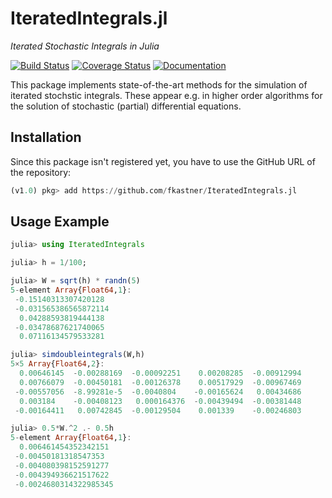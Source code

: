 # IteratedIntegrals.jl
*Iterated Stochastic Integrals in Julia*

[![Build Status](https://travis-ci.org/fkastner/IteratedIntegrals.jl.svg?branch=master)](https://travis-ci.org/fkastner/IteratedIntegrals.jl)
[![Coverage Status](https://coveralls.io/repos/github/fkastner/IteratedIntegrals.jl/badge.svg?branch=master)](https://coveralls.io/github/fkastner/IteratedIntegrals.jl?branch=master)
[![Documentation](https://img.shields.io/badge/docs-dev-blue.svg)](https://fkastner.github.io/IteratedIntegrals.jl/dev)


This package implements state-of-the-art methods for the simulation of iterated stochstic integrals.
These appear e.g. in higher order algorithms for the solution of stochastic (partial) differential equations.

## Installation

Since this package isn't registered yet, you have to use the GitHub URL of the repository:
```julia
(v1.0) pkg> add https://github.com/fkastner/IteratedIntegrals.jl
```

## Usage Example

```julia
julia> using IteratedIntegrals

julia> h = 1/100;

julia> W = sqrt(h) * randn(5)
5-element Array{Float64,1}:
 -0.15140313307420128
 -0.031565386565872114
  0.04288593819444138
 -0.03478687621740065
  0.07116134579533281

julia> simdoubleintegrals(W,h)
5×5 Array{Float64,2}:
  0.00646145  -0.00288169  -0.00092251    0.00208285  -0.00912994
  0.00766079  -0.00450181  -0.00126378    0.00517929  -0.00967469
 -0.00557056  -8.99281e-5  -0.0040804    -0.00165624   0.00434686
  0.003184    -0.00408123   0.000164376  -0.00439494  -0.00381448
 -0.00164411   0.00742845  -0.00129504    0.001339    -0.00246803

julia> 0.5*W.^2 .- 0.5h
5-element Array{Float64,1}:
  0.006461454352342151
 -0.00450181318547353
 -0.004080398152591277
 -0.004394936621517622
 -0.0024680314322985345
```
